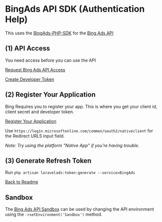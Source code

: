 # BingAds API SDK  (Authentication Help)

This uses the [BingAds-PHP-SDK](https://github.com/BingAds/BingAds-PHP-SDK) for the [Bing Ads API](https://docs.microsoft.com/en-us/bingads/guides/get-started-php?view=bingads-12)

## (1) API Access

You need access before you can use the API

[Request Bing Ads API Access](https://advertise.bingads.microsoft.com/en-us/resources/bing-partner-program/request-bing-ads-api-access)

[Create Developer Token](https://developers.ads.microsoft.com/Account)

## (2) Register Your Application

Bing Requires you to register your app. This is where you get your client id, client secret and developer token.

[Register Your Application](https://apps.dev.microsoft.com)

Use `https://login.microsoftonline.com/common/oauth2/nativeclient` for the Redirect URLS input field.

*Note: Try using the platform "Native App" if you're having trouble.*

## (3) Generate Refresh Token

Run `php artisan laravelads:token:generate --service=BingAds`

[Back to Readme](README.md)

## Sandbox

The [Bing Ads API Sandbox](https://docs.microsoft.com/en-us/advertising/guides/sandbox?view=bingads-13) can be used by changing the API environment using the `->setEnvironment('Sandbox')` method.